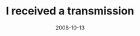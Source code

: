 ---
layout: base.njk
title : 'I received a transmission' 
view_title : 'I received a transmission' 
year : '2008' 
date : '2008-10-13' 
img_file : '/drawing/ireceivedatransmission.jpg' 
html_file : 'ireceivedatransmission' 
next_html : 'anotherperfectday.html' 
year_order : '464' 
permalink : "title/{{html_file}}.html"
---